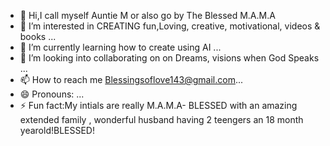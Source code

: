 - 👋 Hi,I call myself Auntie M or also go by The Blessed M.A.M.A
- 👀 I’m interested in CREATING fun,Loving, creative, motivational, videos & books ...
- 🌱 I’m currently learning how to create using AI  ...
- 💞️ I’m looking into collaborating on on Dreams, visions when God Speaks ...
- 📫 How to reach me Blessingsoflove143@gmail.com...
- 😄 Pronouns: ...
- ⚡ Fun fact:My intials are really M.A.M.A- BLESSED with an amazing extended family , wonderful husband having 2 teengers an 18 month yearold!BLESSED!

<!---
TheBlessedMAMA/TheBlessedMAMA is a ✨ special ✨ repository because its `README.md` (this file) appears on your GitHub profile.
You can click the Preview link to take a look at your changes.
--->
